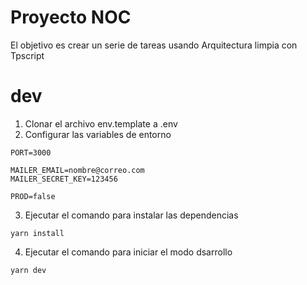 # Proyecto NOC

El objetivo es crear un serie de tareas usando Arquitectura limpia con Tpscript

# dev
1. Clonar el archivo env.template a .env
2. Configurar las variables de entorno

```
PORT=3000

MAILER_EMAIL=nombre@correo.com
MAILER_SECRET_KEY=123456

PROD=false
```

3. Ejecutar el comando para instalar las dependencias
```
yarn install
```

4. Ejecutar el comando para iniciar el modo dsarrollo
```
yarn dev
```